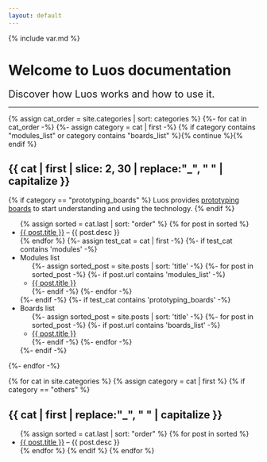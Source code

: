 ```yaml
---
layout: default
---
```

{% include var.md %}

# Welcome to Luos documentation

<span style="font-size: 20px;">Discover how Luos works and how to use it.</span>

<hr class="hr_top">

{% assign cat_order = site.categories | sort: categories %}
{%- for cat in cat_order -%}
{%- assign category = cat | first -%}
{% if category contains "modules_list" or category contains "boards_list" %}{% continue %}{% endif %}
## {{ cat | first | slice: 2, 30 | replace:"_", " " | capitalize }}
{% if category == "prototyping_boards" %}
Luos provides [prototyping boards]("https://www.generationrobots.com/fr/256_luos") to start understanding and using the technology.
{% endif %}
<ul>
{% assign sorted = cat.last | sort: "order" %}
{% for post in sorted %}
<li><a class="{% if post.wip == 1 %}wip_txt{% endif %}" href="{{ post.url }}">{{ post.title }}</a> – {{ post.desc }}</li>
{% endfor %}
{%- assign test_cat = cat | first -%}
{%- if test_cat contains 'modules' -%}
	<li class="ul_tree"><span class="branch_closed">Modules list</span>
		<ul class="closed">
			{%- assign sorted_post = site.posts | sort: 'title' -%}
			{%- for post in sorted_post -%}
			{%- if post.url contains 'modules_list' -%}
			<li class="branch_single"><a href="{{ post.url }}">{{ post.title }}</a></li>
			{%- endif -%}
			{%- endfor -%}
		</ul>
	</li>
{%- endif -%}
{%- if test_cat contains 'prototyping_boards' -%}
	<li class="ul_tree"><span class="branch_closed">Boards list</span>
		<ul class="closed">
			{%- assign sorted_post = site.posts | sort: 'title' -%}
			{%- for post in sorted_post -%}
			{%- if post.url contains 'boards_list' -%}
			<li class="branch_single"><a href="{{ post.url }}">{{ post.title }}</a></li>
			{%- endif -%}
			{%- endfor -%}
		</ul>
	</li>
{%- endif -%}
</ul>
{%- endfor -%}

{% for cat in site.categories %}
{% assign category = cat | first %}
{% if category == "others" %}
## {{ cat | first | replace:"_", " " | capitalize }}
<ul>
{% assign sorted = cat.last | sort: "order" %}
{% for post in sorted %}
<li><a class="{% if post.wip == 1 %}wip_txt{% endif %}" href="{{ post.url }}">{{ post.title }}</a> – {{ post.desc }}</li>
{% endfor %}
{% endif %}
{% endfor %}
